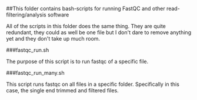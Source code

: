 ##This folder contains bash-scripts for running FastQC and other read-filtering/analysis software

All of the scripts in this folder does the same thing. They are quite redundant, they could as well be one file but I don't dare to remove anything yet and they don't take up much room. 

###fastqc_run.sh

The purpose of this script is to run fastqc of a specific file.

###fastqc_run_many.sh

This script runs fastqc on all files in a specific folder. Specifically in this case, the single end trimmed and filtered files. 


